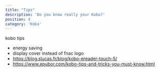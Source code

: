 ```yaml
---
title: "Tips"
description: 'Do you know really your Kobo?'
position: 4
category: 'Kobo'
---
```


kobo tips

- energy saving
- display cover instead of fnac logo
- <https://blog.slucas.fr/blog/kobo-ereader-touch-5/>
- <https://www.epubor.com/kobo-tips-and-tricks-you-must-know.html>
